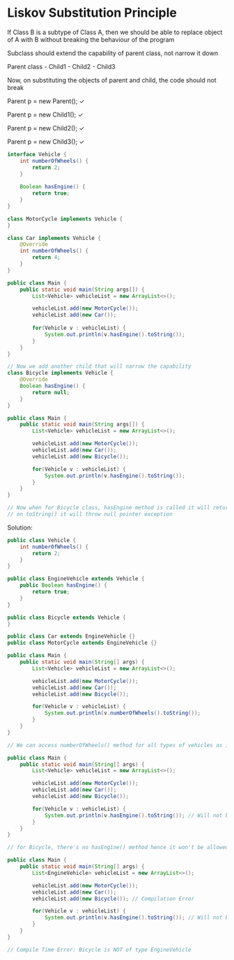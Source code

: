# Liskov Substitution Principle

If Class B is a subtype of Class A, then we should be able to replace object of A with B
without breaking the behaviour of the program

Subclass should extend the capability of parent class, not narrow it down



Parent class
    - Child1
    - Child2
    - Child3

Now, on substituting the objects of parent and child, the code should not break

Parent p = new Parent(); &check;

Parent p = new Child1(); &check;

Parent p = new Child2(); &check;

Parent p = new Child3(); &check;

```java
interface Vehicle {
    int numberOfWheels() {
        return 2;
    }
    
    Boolean hasEngine() {
        return true;
    }
}

class MotorCycle implements Vehicle {
}

class Car implements Vehicle {
    @Override
    int numberOfWheels() {
        return 4;
    }
}

public class Main {
    public static void main(String args[]) {
        List<Vehicle> vehicleList = new ArrayList<>();

        vehicleList.add(new MotorCycle());
        vehicleList.add(new Car());
        
        for(Vehicle v : vehicleList) {
            System.out.println(v.hasEngine().toString());
        }
    }
}

// Now we add another child that will narrow the capability
class Bicycle implements Vehicle {
    @Override
    Boolean hasEngine() {
        return null;
    }
}

public class Main {
    public static void main(String args[]) {
        List<Vehicle> vehicleList = new ArrayList<>();

        vehicleList.add(new MotorCycle());
        vehicleList.add(new Car());
        vehicleList.add(new Bicycle());

        for(Vehicle v : vehicleList) {
            System.out.println(v.hasEngine().toString());
        }
    }
}

// Now when for Bicycle class, hasEngine method is called it will return null, and 
// on toString() it will throw null pointer exception
```

Solution:

```java
public class Vehicle {
    int numberOfWheels() {
        return 2;
    }
}

public class EngineVehicle extends Vehicle {
    public Boolean hasEngine() {
        return true;
    }
}

public class Bicycle extends Vehicle {
}

public class Car extends EngineVehicle {}
public class MotorCycle extends EngineVehicle {}

public class Main {
    public static void main(String[] args) {
        List<Vehicle> vehicleList = new ArrayList<>();

        vehicleList.add(new MotorCycle());
        vehicleList.add(new Car());
        vehicleList.add(new Bicycle());

        for(Vehicle v : vehicleList) {
            System.out.println(v.numberOfWheels().toString());
        }
    }
}

// We can access numberOfWheels() method for all types of vehicles as it is common property

public class Main {
    public static void main(String[] args) {
        List<Vehicle> vehicleList = new ArrayList<>();

        vehicleList.add(new MotorCycle());
        vehicleList.add(new Car());
        vehicleList.add(new Bicycle());

        for(Vehicle v : vehicleList) {
            System.out.println(v.hasEngine().toString()); // Will not be allowed for Bicycle
        }
    }
}

// for Bicycle, there's no hasEngine() method hence it won't be allowed

public class Main {
    public static void main(String[] args) {
        List<EngineVehicle> vehicleList = new ArrayList<>();

        vehicleList.add(new MotorCycle());
        vehicleList.add(new Car());
        vehicleList.add(new Bicycle()); // Compilation Error

        for(Vehicle v : vehicleList) {
            System.out.println(v.hasEngine().toString()); // Will not be allowed for Bicycle
        }
    }
}

// Compile Time Error: Bicycle is NOT of type EngineVehicle
```
